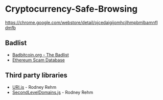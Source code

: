 # Cryptocurrency-Safe-Browsing

https://chrome.google.com/webstore/detail/ojcedaigijomhcjlhmpbmlbamnfldmfb

## Badlist

* [Badbitcoin.org - The Badlist](http://www.badbitcoin.org/thebadlist/index.htm)
* [Ethereum Scam Database](https://etherscamdb.info/scams)

## Third party libraries ##

* [URI.js](http://medialize.github.io/URI.js/) - Rodney Rehm
* [SecondLevelDomains.js](http://medialize.github.io/URI.js/) - Rodney Rehm
